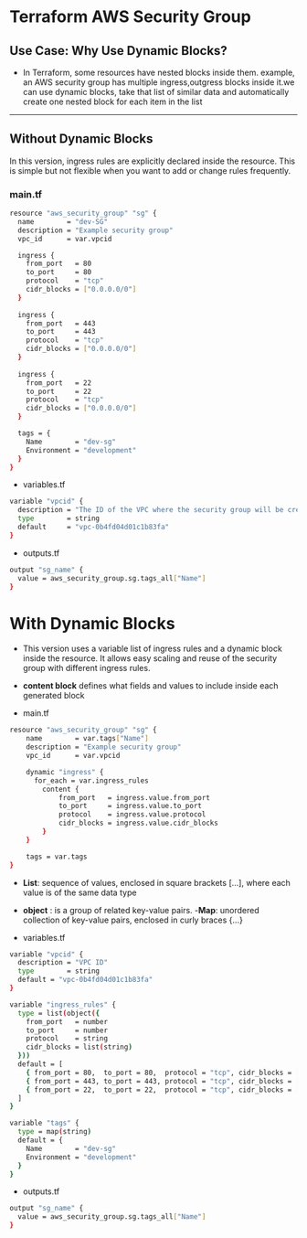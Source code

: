 # Terraform AWS Security Group

## Use Case: Why Use Dynamic Blocks?

- In Terraform, some resources have nested blocks inside them.  example, an AWS security group has multiple ingress,outgress blocks inside it.we can use dynamic blocks,  take that list of similar data and automatically create one nested block for each item in the list

---

## Without Dynamic Blocks

In this version, ingress rules are explicitly declared inside the resource. This is simple but not flexible when you want to add or change rules frequently.

### main.tf

```bash
resource "aws_security_group" "sg" {
  name        = "dev-SG"
  description = "Example security group"
  vpc_id      = var.vpcid

  ingress {
    from_port   = 80
    to_port     = 80
    protocol    = "tcp"
    cidr_blocks = ["0.0.0.0/0"]
  }
  
  ingress {
    from_port   = 443
    to_port     = 443
    protocol    = "tcp"
    cidr_blocks = ["0.0.0.0/0"]
  }
  
  ingress {
    from_port   = 22
    to_port     = 22
    protocol    = "tcp"
    cidr_blocks = ["0.0.0.0/0"]
  }

  tags = {
    Name        = "dev-sg"
    Environment = "development"
  }
}
```

- variables.tf
```bash
variable "vpcid" {
  description = "The ID of the VPC where the security group will be created."
  type        = string
  default     = "vpc-0b4fd04d01c1b83fa"
}
```
- outputs.tf
```bash
output "sg_name" {
  value = aws_security_group.sg.tags_all["Name"]
}
```
# With Dynamic Blocks
- This version uses a variable list of ingress rules and a dynamic block inside the resource. It allows easy scaling and reuse of the security group with different ingress rules.
- **content block** defines what fields and values to include inside each generated block

- main.tf

```bash
resource "aws_security_group" "sg" {
    name        = var.tags["Name"]
    description = "Example security group"
    vpc_id      = var.vpcid

    dynamic "ingress" {
      for_each = var.ingress_rules
        content {
            from_port   = ingress.value.from_port
            to_port     = ingress.value.to_port
            protocol    = ingress.value.protocol
            cidr_blocks = ingress.value.cidr_blocks
        }
    }

    tags = var.tags
}
```
- **List**: sequence of values, enclosed in square brackets [...], where each value is of the same data type
- **object** : is a group of related key-value pairs.
-**Map**: unordered collection of key-value pairs, enclosed in curly braces {...}

- variables.tf
```bash
variable "vpcid" {
  description = "VPC ID"
  type        = string
  default = "vpc-0b4fd04d01c1b83fa"
}

variable "ingress_rules" {
  type = list(object({
    from_port   = number
    to_port     = number
    protocol    = string
    cidr_blocks = list(string)
  }))
  default = [
    { from_port = 80,  to_port = 80,  protocol = "tcp", cidr_blocks = ["0.0.0.0/0"] },
    { from_port = 443, to_port = 443, protocol = "tcp", cidr_blocks = ["0.0.0.0/0"] },
    { from_port = 22,  to_port = 22,  protocol = "tcp", cidr_blocks = ["0.0.0.0/0"] }
  ]
}

variable "tags" {
  type = map(string)
  default = {
    Name        = "dev-sg"
    Environment = "development"
  }
}
```
- outputs.tf

```bash
output "sg_name" {
  value = aws_security_group.sg.tags_all["Name"]
}
```
